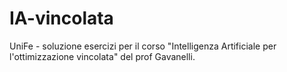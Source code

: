 # IA-vincolata
UniFe - soluzione esercizi per il corso "Intelligenza Artificiale per l'ottimizzazione vincolata" del prof Gavanelli.
